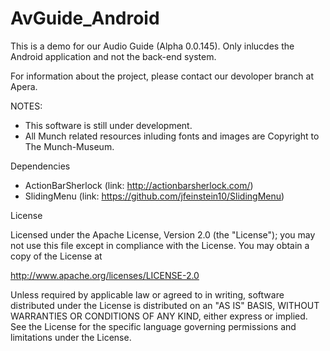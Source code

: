 AvGuide_Android
===============

This is a demo for our Audio Guide (Alpha 0.0.145). 
Only inlucdes the Android application and not the back-end system. 


For information about the project, please contact our devoloper branch at Apera.


NOTES: 

* This software is still under development.
* All Munch related resources inluding fonts and images are Copyright to The Munch-Museum. 


Dependencies
* ActionBarSherlock (link: http://actionbarsherlock.com/)
* SlidingMenu (link: https://github.com/jfeinstein10/SlidingMenu)

License

Licensed under the Apache License, Version 2.0 (the "License");
you may not use this file except in compliance with the License.
You may obtain a copy of the License at

http://www.apache.org/licenses/LICENSE-2.0

Unless required by applicable law or agreed to in writing, software
distributed under the License is distributed on an "AS IS" BASIS,
WITHOUT WARRANTIES OR CONDITIONS OF ANY KIND, either express or implied.
See the License for the specific language governing permissions and
limitations under the License.
